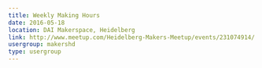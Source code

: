 ```yaml
---
title: Weekly Making Hours
date: 2016-05-18
location: DAI Makerspace, Heidelberg
link: http://www.meetup.com/Heidelberg-Makers-Meetup/events/231074914/
usergroup: makershd
type: usergroup
---
```

